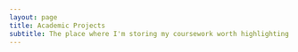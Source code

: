 ```yaml
---
layout: page
title: Academic Projects
subtitle: The place where I'm storing my coursework worth highlighting for.
---
```


